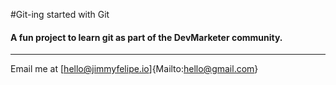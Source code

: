 #Git-ing started with Git

#### A fun project to learn git as part of the **DevMarketer** community.

___

Email me at [hello@jimmyfelipe.io]{Mailto:hello@gmail.com}